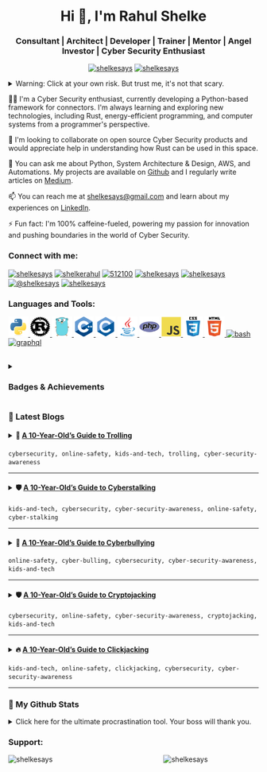 <h1 align="center">Hi 👋, I'm Rahul Shelke</h1>
<h3 align="center">Consultant | Architect | Developer | Trainer | Mentor | Angel Investor | Cyber Security Enthusiast</h3>

<p align="center">
<a href="https://twitter.com/shelkesays" target="blank"><img src="https://img.shields.io/twitter/follow/shelkesays?logo=twitter&style=for-the-badge" alt="shelkesays" /></a> 
<a href="https://peerlist.io/rahulshelke" target="blank"><img src="https://github-readme-badge.peerlist.io/api/rahulshelke?style=for-the-badge" alt="shelkesays" /></a> 
</p>

<details>
 <summary>Warning: Click at your own risk. But trust me, it's not that scary.</summary>
<p align="center"> <a href="https://github.com/ryo-ma/github-profile-trophy"><img src="https://github-profile-trophy.vercel.app/?username=shelkesays" alt="shelkesays" /></a> </p>
</details>

👨‍💻 I'm a Cyber Security enthusiast, currently developing a Python-based framework for connectors. I'm always learning and exploring new technologies, including Rust, energy-efficient programming, and computer systems from a programmer's perspective.

🤝 I'm looking to collaborate on open source Cyber Security products and would appreciate help in understanding how Rust can be used in this space.

💬 You can ask me about Python, System Architecture & Design, AWS, and Automations. My projects are available on [Github](https://github.com/shelkesays?tab=repositories) and I regularly write articles on [Medium](https://medium.com/@shelkesays).

📫 You can reach me at shelkesays@gmail.com and learn about my experiences on [LinkedIn](https://www.linkedin.com/in/shelkerahul/).

⚡ Fun fact: I'm 100% caffeine-fueled, powering my passion for innovation and pushing boundaries in the world of Cyber Security.


<h3 align="left">Connect with me:</h3>
<p align="left">
<a href="https://twitter.com/shelkesays" target="blank"><img align="center" src="https://raw.githubusercontent.com/rahuldkjain/github-profile-readme-generator/master/src/images/icons/Social/twitter.svg" alt="shelkesays" height="30" width="40" /></a>
<a href="https://linkedin.com/in/shelkerahul" target="blank"><img align="center" src="https://raw.githubusercontent.com/rahuldkjain/github-profile-readme-generator/master/src/images/icons/Social/linked-in-alt.svg" alt="shelkerahul" height="30" width="40" /></a>
<a href="https://stackoverflow.com/users/512100" target="blank"><img align="center" src="https://raw.githubusercontent.com/rahuldkjain/github-profile-readme-generator/master/src/images/icons/Social/stack-overflow.svg" alt="512100" height="30" width="40" /></a>
<a href="https://fb.com/shelkesays" target="blank"><img align="center" src="https://raw.githubusercontent.com/rahuldkjain/github-profile-readme-generator/master/src/images/icons/Social/facebook.svg" alt="shelkesays" height="30" width="40" /></a>
<a href="https://instagram.com/shelkesays" target="blank"><img align="center" src="https://raw.githubusercontent.com/rahuldkjain/github-profile-readme-generator/master/src/images/icons/Social/instagram.svg" alt="shelkesays" height="30" width="40" /></a>
<a href="https://medium.com/@shelkesays" target="blank"><img align="center" src="https://raw.githubusercontent.com/rahuldkjain/github-profile-readme-generator/master/src/images/icons/Social/medium.svg" alt="@shelkesays" height="30" width="40" /></a>
<a href="https://dev.to/shelkesays" target="blank"><img align="center" src="https://raw.githubusercontent.com/rahuldkjain/github-profile-readme-generator/master/src/images/icons/Social/devto.svg" alt="shelkesays" height="30" width="40" /></a>
 <!--
<a href="https://www.codechef.com/users/srahul07" target="blank"><img align="center" src="https://cdn.jsdelivr.net/npm/simple-icons@3.1.0/icons/codechef.svg" alt="srahul07" height="30" width="40" /></a>
<a href="https://www.hackerrank.com/shelkesays" target="blank"><img align="center" src="https://raw.githubusercontent.com/rahuldkjain/github-profile-readme-generator/master/src/images/icons/Social/hackerrank.svg" alt="shelkesays" height="30" width="40" /></a>
<a href="https://codeforces.com/profile/srahul07" target="blank"><img align="center" src="https://raw.githubusercontent.com/rahuldkjain/github-profile-readme-generator/master/src/images/icons/Social/codeforces.svg" alt="srahul07" height="30" width="40" /></a>
<a href="https://www.leetcode.com/shelkesays" target="blank"><img align="center" src="https://raw.githubusercontent.com/rahuldkjain/github-profile-readme-generator/master/src/images/icons/Social/leet-code.svg" alt="shelkesays" height="30" width="40" /></a>
<a href="https://medium.com/feed/@shelkesays" target="blank"><img align="center" src="https://raw.githubusercontent.com/rahuldkjain/github-profile-readme-generator/master/src/images/icons/Social/rss.svg" alt="https://medium.com/feed/@shelkesays" height="30" width="40" /></a>
-->
</p>

<h3 align="left">Languages and Tools:</h3>
<p align="left"> 
 <a href="https://www.python.org" target="_blank" rel="noreferrer"> <img src="https://raw.githubusercontent.com/devicons/devicon/master/icons/python/python-original.svg" alt="python" width="40" height="40"/> </a> 
 <a href="https://www.rust-lang.org" target="_blank" rel="noreferrer"> <img src="https://raw.githubusercontent.com/devicons/devicon/master/icons/rust/rust-plain.svg" alt="rust" width="40" height="40"/> </a>
 <a href="https://golang.org" target="_blank" rel="noreferrer"> <img src="https://raw.githubusercontent.com/devicons/devicon/master/icons/go/go-original.svg" alt="go" width="40" height="40"/> </a> 
 <a href="https://www.w3schools.com/cpp/" target="_blank" rel="noreferrer"> <img src="https://raw.githubusercontent.com/devicons/devicon/master/icons/cplusplus/cplusplus-original.svg" alt="cplusplus" width="40" height="40"/> </a>
 <a href="https://www.cprogramming.com/" target="_blank" rel="noreferrer"> <img src="https://raw.githubusercontent.com/devicons/devicon/master/icons/c/c-original.svg" alt="c" width="40" height="40"/> </a>
 <a href="https://www.java.com" target="_blank" rel="noreferrer"> <img src="https://raw.githubusercontent.com/devicons/devicon/master/icons/java/java-original.svg" alt="java" width="40" height="40"/> </a> 
 <a href="https://www.php.net" target="_blank" rel="noreferrer"> <img src="https://raw.githubusercontent.com/devicons/devicon/master/icons/php/php-original.svg" alt="php" width="40" height="40"/> </a> 
 <a href="https://developer.mozilla.org/en-US/docs/Web/JavaScript" target="_blank" rel="noreferrer"> <img src="https://raw.githubusercontent.com/devicons/devicon/master/icons/javascript/javascript-original.svg" alt="javascript" width="40" height="40"/> </a> 
 <a href="https://www.w3schools.com/css/" target="_blank" rel="noreferrer"> <img src="https://raw.githubusercontent.com/devicons/devicon/master/icons/css3/css3-original-wordmark.svg" alt="css3" width="40" height="40"/> </a>
 <a href="https://www.w3.org/html/" target="_blank" rel="noreferrer"> <img src="https://raw.githubusercontent.com/devicons/devicon/master/icons/html5/html5-original-wordmark.svg" alt="html5" width="40" height="40"/> </a>
 <a href="https://www.gnu.org/software/bash/" target="_blank" rel="noreferrer"> <img src="https://www.vectorlogo.zone/logos/gnu_bash/gnu_bash-icon.svg" alt="bash" width="40" height="40"/> </a>
 <a href="https://graphql.org" target="_blank" rel="noreferrer"> <img src="https://www.vectorlogo.zone/logos/graphql/graphql-icon.svg" alt="graphql" width="40" height="40"/> </a> 
 <!--
 <a href="https://postman.com" target="_blank" rel="noreferrer"> <img src="https://www.vectorlogo.zone/logos/getpostman/getpostman-icon.svg" alt="postman" width="40" height="40"/> </a>
 <a href="https://git-scm.com/" target="_blank" rel="noreferrer"> <img src="https://www.vectorlogo.zone/logos/git-scm/git-scm-icon.svg" alt="git" width="40" height="40"/> </a>
 <a href="https://www.nginx.com" target="_blank" rel="noreferrer"> <img src="https://raw.githubusercontent.com/devicons/devicon/master/icons/nginx/nginx-original.svg" alt="nginx" width="40" height="40"/> </a> 
 <a href="https://www.selenium.dev" target="_blank" rel="noreferrer"> <img src="https://raw.githubusercontent.com/detain/svg-logos/780f25886640cef088af994181646db2f6b1a3f8/svg/selenium-logo.svg" alt="selenium" width="40" height="40"/> </a>
 <a href="https://reactjs.org/" target="_blank" rel="noreferrer"> <img src="https://raw.githubusercontent.com/devicons/devicon/master/icons/react/react-original-wordmark.svg" alt="react" width="40" height="40"/> </a>
 <a href="https://nextjs.org/" target="_blank" rel="noreferrer"> <img src="https://cdn.worldvectorlogo.com/logos/nextjs-2.svg" alt="nextjs" width="40" height="40"/> </a>
 <a href="https://flask.palletsprojects.com/" target="_blank" rel="noreferrer"> <img src="https://www.vectorlogo.zone/logos/pocoo_flask/pocoo_flask-icon.svg" alt="flask" width="40" height="40"/> </a> 
 <a href="https://www.djangoproject.com/" target="_blank" rel="noreferrer"> <img src="https://cdn.worldvectorlogo.com/logos/django.svg" alt="django" width="40" height="40"/> </a> 
 <a href="https://getbootstrap.com" target="_blank" rel="noreferrer"> <img src="https://raw.githubusercontent.com/devicons/devicon/master/icons/bootstrap/bootstrap-plain-wordmark.svg" alt="bootstrap" width="40" height="40"/> </a>
 <a href="https://www.gatsbyjs.com/" target="_blank" rel="noreferrer"> <img src="https://www.vectorlogo.zone/logos/gatsbyjs/gatsbyjs-icon.svg" alt="gatsby" width="40" height="40"/> </a> 
 <a href="https://gohugo.io/" target="_blank" rel="noreferrer"> <img src="https://api.iconify.design/logos-hugo.svg" alt="hugo" width="40" height="40"/> </a> 
 <a href="https://www.docker.com/" target="_blank" rel="noreferrer"> <img src="https://raw.githubusercontent.com/devicons/devicon/master/icons/docker/docker-original-wordmark.svg" alt="docker" width="40" height="40"/> </a>
 <a href="https://kubernetes.io" target="_blank" rel="noreferrer"> <img src="https://www.vectorlogo.zone/logos/kubernetes/kubernetes-icon.svg" alt="kubernetes" width="40" height="40"/> </a>
 <a href="https://www.linux.org/" target="_blank" rel="noreferrer"> <img src="https://raw.githubusercontent.com/devicons/devicon/master/icons/linux/linux-original.svg" alt="linux" width="40" height="40"/> </a>
 <a href="https://aws.amazon.com" target="_blank" rel="noreferrer"> <img src="https://raw.githubusercontent.com/devicons/devicon/master/icons/amazonwebservices/amazonwebservices-original-wordmark.svg" alt="aws" width="40" height="40"/> </a> 
 <a href="https://cloud.google.com" target="_blank" rel="noreferrer"> <img src="https://www.vectorlogo.zone/logos/google_cloud/google_cloud-icon.svg" alt="gcp" width="40" height="40"/> </a>
 <a href="https://opencv.org/" target="_blank" rel="noreferrer"> <img src="https://www.vectorlogo.zone/logos/opencv/opencv-icon.svg" alt="opencv" width="40" height="40"/> </a> 
 <a href="https://pandas.pydata.org/" target="_blank" rel="noreferrer"> <img src="https://raw.githubusercontent.com/devicons/devicon/2ae2a900d2f041da66e950e4d48052658d850630/icons/pandas/pandas-original.svg" alt="pandas" width="40" height="40"/> </a> 
 <a href="https://scikit-learn.org/" target="_blank" rel="noreferrer"> <img src="https://upload.wikimedia.org/wikipedia/commons/0/05/Scikit_learn_logo_small.svg" alt="scikit_learn" width="40" height="40"/> </a>
 <a href="https://www.sqlite.org/" target="_blank" rel="noreferrer"> <img src="https://www.vectorlogo.zone/logos/sqlite/sqlite-icon.svg" alt="sqlite" width="40" height="40"/> </a>
 <a href="https://www.mysql.com/" target="_blank" rel="noreferrer"> <img src="https://raw.githubusercontent.com/devicons/devicon/master/icons/mysql/mysql-original-wordmark.svg" alt="mysql" width="40" height="40"/> </a>
 <a href="https://mariadb.org/" target="_blank" rel="noreferrer"> <img src="https://www.vectorlogo.zone/logos/mariadb/mariadb-icon.svg" alt="mariadb" width="40" height="40"/> </a> 
 <a href="https://www.postgresql.org" target="_blank" rel="noreferrer"> <img src="https://raw.githubusercontent.com/devicons/devicon/master/icons/postgresql/postgresql-original-wordmark.svg" alt="postgresql" width="40" height="40"/> </a> 
 <a href="https://www.mongodb.com/" target="_blank" rel="noreferrer"> <img src="https://raw.githubusercontent.com/devicons/devicon/master/icons/mongodb/mongodb-original-wordmark.svg" alt="mongodb" width="40" height="40"/> </a> 
 <a href="https://www.rabbitmq.com" target="_blank" rel="noreferrer"> <img src="https://www.vectorlogo.zone/logos/rabbitmq/rabbitmq-icon.svg" alt="rabbitMQ" width="40" height="40"/> </a> 
 <a href="https://redis.io" target="_blank" rel="noreferrer"> <img src="https://raw.githubusercontent.com/devicons/devicon/master/icons/redis/redis-original-wordmark.svg" alt="redis" width="40" height="40"/> </a> 
 <a href="https://lucene.apache.org/solr/" target="_blank" rel="noreferrer"> <img src="https://www.vectorlogo.zone/logos/apache_solr/apache_solr-icon.svg" alt="solr" width="40" height="40"/> </a>  
 <a href="https://www.elastic.co" target="_blank" rel="noreferrer"> <img src="https://www.vectorlogo.zone/logos/elastic/elastic-icon.svg" alt="elasticsearch" width="40" height="40"/> </a> 
 <a href="https://kafka.apache.org/" target="_blank" rel="noreferrer"> <img src="https://www.vectorlogo.zone/logos/apache_kafka/apache_kafka-icon.svg" alt="kafka" width="40" height="40"/> </a>
 <a href="https://www.jenkins.io" target="_blank" rel="noreferrer"> <img src="https://www.vectorlogo.zone/logos/jenkins/jenkins-icon.svg" alt="jenkins" width="40" height="40"/> </a> 
 <a href="https://circleci.com" target="_blank" rel="noreferrer"> <img src="https://www.vectorlogo.zone/logos/circleci/circleci-icon.svg" alt="circleci" width="40" height="40"/> </a> 
 <a href="https://travis-ci.org" target="_blank" rel="noreferrer"> <img src="https://www.vectorlogo.zone/logos/travis-ci/travis-ci-icon.svg" alt="travisci" width="40" height="40"/> </a> 
-->
</p>
<br>
<details>
<summary><h3 align="left">Badges & Achievements</h3></summary>
<p align="left"> 
 <a href="https://tryhackme.com/p/srahul07" target="blank"><img src="https://tryhackme-badges.s3.amazonaws.com/srahul07.png" alt="TryHackMe"></a>
<a href="https://www.credly.com/badges/bc3ecc28-bbd7-42df-8c33-1b5ac6a3a913/public_url" target="blank"><img src="https://images.credly.com/size/110x110/images/3829db50-49a8-4f30-85c5-639ffc4a7b2f/image.png" alt="shelkesays" /></a>
</p>
</details>
 
### 📝 Latest Blogs
<!-- MEDIUM:START -->
 #### <details> <summary> 🔐 [A 10-Year-Old’s Guide to Trolling](https://medium.com/@shelkesays/a-10-year-olds-guide-to-trolling-e849054b3ad?source=rss-ba6e00c00a60------2) </summary> 
 `cybersecurity, online-safety, kids-and-tech, trolling, cyber-security-awareness` </details> 
 <hr /> 

 #### <details> <summary> 🛡️ [A 10-Year-Old’s Guide to Cyberstalking](https://medium.com/@shelkesays/a-10-year-olds-guide-to-cyberstalking-f60bb8089a87?source=rss-ba6e00c00a60------2) </summary> 
 `kids-and-tech, cybersecurity, cyber-security-awareness, online-safety, cyber-stalking` </details> 
 <hr /> 

 #### <details> <summary> 🔐 [A 10-Year-Old’s Guide to Cyberbullying](https://medium.com/@shelkesays/a-10-year-olds-guide-to-cyberbullying-e58249ef2545?source=rss-ba6e00c00a60------2) </summary> 
 `online-safety, cyber-bulling, cybersecurity, cyber-security-awareness, kids-and-tech` </details> 
 <hr /> 

 #### <details> <summary> 🛡️ [A 10-Year-Old’s Guide to Cryptojacking](https://medium.com/@shelkesays/a-10-year-olds-guide-to-cryptojacking-1c831ae137?source=rss-ba6e00c00a60------2) </summary> 
 `cybersecurity, online-safety, cyber-security-awareness, cryptojacking, kids-and-tech` </details> 
 <hr /> 

 #### <details> <summary> 🔥 [A 10-Year-Old’s Guide to Clickjacking](https://medium.com/@shelkesays/a-10-year-olds-guide-to-clickjacking-8014be4266e4?source=rss-ba6e00c00a60------2) </summary> 
 `kids-and-tech, online-safety, clickjacking, cybersecurity, cyber-security-awareness` </details> 
 <hr /> 
<!-- MEDIUM:END -->

### 🧮 My Github Stats
<details>
 <summary> Click here for the ultimate procrastination tool. Your boss will thank you. </summary>
<p align="center">
<p><img align="left" src="https://github-readme-stats.vercel.app/api/top-langs?username=shelkesays&show_icons=true&locale=en&layout=compact" alt="shelkesays" /></p>

<p>&nbsp;<img align="center" src="https://github-readme-stats.vercel.app/api?username=shelkesays&show_icons=true&locale=en" alt="shelkesays" /></p>

<p><img align="center" src="https://github-readme-streak-stats.herokuapp.com/?user=shelkesays&" alt="shelkesays" /></p>
</p>
 </details>
<h3 align="left">Support:</h3>
<p><a href="https://ko-fi.com/shelkesays"> <img align="left" src="https://cdn.ko-fi.com/cdn/kofi3.png?v=3" height="50" width="210" alt="shelkesays" /></a></p>
<p align="center"> <img src="https://komarev.com/ghpvc/?username=shelkesays&label=Profile%20views&color=0e75b6&style=flat" alt="shelkesays" /> </p>

